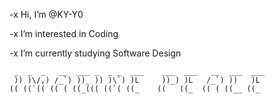 -x  Hi, I’m @KY-Y0 

-x  I’m interested in Coding

-x  I’m currently studying Software Design

     _  _  _   __  ___ _  _ _  ___    ___  ___   __  ___  ___ 
     )) )\/,) /_`) ))_ )) )\`) )L     ))_) )L   /_`) ))   )L  
    (( ((`(( (( ( ((_((( ((`( ((_    ((   ((_  (( ( ((__ ((_  
                                                          

